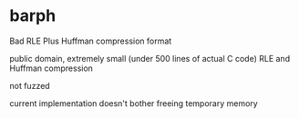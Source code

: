# barph
Bad RLE Plus Huffman compression format

public domain, extremely small (under 500 lines of actual C code) RLE and Huffman compression

not fuzzed

current implementation doesn't bother freeing temporary memory
